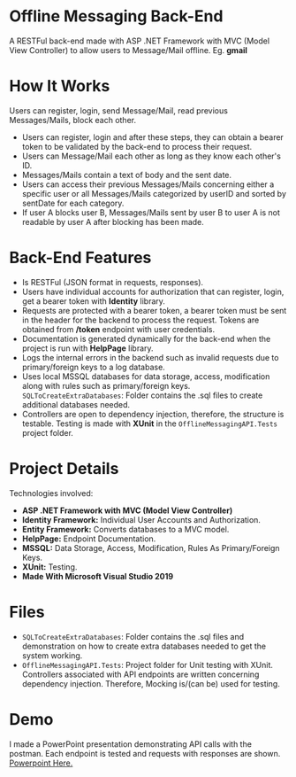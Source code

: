 # Offline Messaging Back-End
A RESTFul back-end made with ASP .NET Framework with MVC (Model View Controller) to allow users to Message/Mail offline. Eg. __gmail__

# How It Works
Users can register, login, send Message/Mail, read previous Messages/Mails, block each other.
* Users can register, login and after these steps, they can obtain a bearer token to be validated by the back-end to process their request.
* Users can Message/Mail each other as long as they know each other's ID.
* Messages/Mails contain a text of body and the sent date.
* Users can access their previous Messages/Mails concerning either a specific user or all Messages/Mails categorized by userID and sorted by sentDate for each category. 
* If user A blocks user B, Messages/Mails sent by user B to user A is not readable by user A after blocking has been made.


# Back-End Features
* Is RESTFul (JSON format in requests, responses).
* Users have individual accounts for authorization that can register, login, get a bearer token with __Identity__ library.
* Requests are protected with a bearer token, a bearer token must be sent in the header for the backend to process the request. Tokens are obtained from __/token__ endpoint with user credentials.
* Documentation is generated dynamically for the back-end when the project is run with __HelpPage__ library.
* Logs the internal errors in the backend such as invalid requests due to primary/foreign keys to a log database.
* Uses local MSSQL databases for data storage, access, modification along with rules such as primary/foreign keys. `SQLToCreateExtraDatabases`: Folder contains the .sql files to create additional databases needed.
* Controllers are open to dependency injection, therefore, the structure is testable. Testing is made with __XUnit__ in the `OfflineMessagingAPI.Tests` project folder.

# Project Details
Technologies involved:
* __ASP .NET Framework with MVC (Model View Controller)__
* __Identity Framework:__ Individual User Accounts and Authorization.
* __Entity Framework:__ Converts databases to a MVC model.
* __HelpPage:__ Endpoint Documentation. 
* __MSSQL:__ Data Storage, Access, Modification, Rules As Primary/Foreign Keys.
* __XUnit:__ Testing.
* __Made With Microsoft Visual Studio 2019__

# Files
* `SQLToCreateExtraDatabases`: Folder contains the .sql files and demonstration on how to create extra databases needed to get the system working.
* `OfflineMessagingAPI.Tests`: Project folder for Unit testing with XUnit. Controllers associated with API endpoints are written concerning dependency injection. Therefore, Mocking is/(can be) used for testing. 

# Demo
I made a PowerPoint presentation demonstrating API calls with the postman. Each endpoint is tested and requests with responses are shown. [Powerpoint Here.](APITestsWithPostman.pptx)